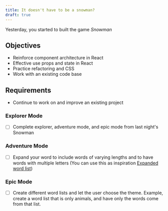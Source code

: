 ```yaml
---
title: It doesn't have to be a snowman?
draft: true
---
```


Yesterday, you started to built the game _Snowman_


## Objectives

* Reinforce component architecture in React
* Effective use props and state in React
* Practice refactoring and CSS
* Work with an existing code base


## Requirements

- Continue to work on and improve an existing project

### Explorer Mode

* [ ] Complete explorer, adventure mode, and epic mode from last night's Snowman

### Adventure Mode

* [ ] Expand your word to include words of varying lengths and to have words with multiple letters (You can use this as inspiration [Expanded word list](https://raw.githubusercontent.com/atebits/Words/master/Words/en.txt))


### Epic Mode

* [ ] Create different word lists and let the user choose the theme. Example, create a word list that is only animals, and have only the words come from that list. 
